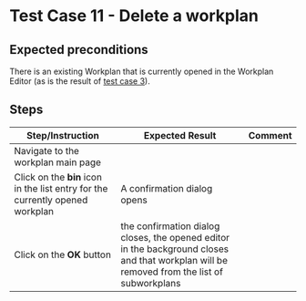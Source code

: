 # Test Case 11 - Delete a workplan

## Expected preconditions

There is an existing Workplan that is currently opened in the Workplan Editor (as is the result of [test case 3](03_open_an_existing_workplan.md)).

## Steps

| Step/Instruction | Expected Result | Comment |
|------------------|-----------------|---------|
| Navigate to the workplan main page |||
| Click on the **bin** icon in the list entry for the currently opened workplan | A confirmation dialog opens ||
| Click on the **OK** button | the confirmation dialog closes, the opened editor in the background closes and that workplan will be removed from the list of subworkplans ||
